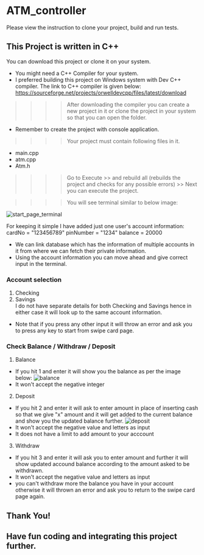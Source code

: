 # ATM_controller

Please view the instruction to clone your project, build and run tests.

 ## This Project is written in C++

You can download this project or clone it on your system.

* You might need a C++ Compiler for your system. 
* I preferred building this project on Windows system with Dev C++ compiler.
The link to C++ compiler is given below:
https://sourceforge.net/projects/orwelldevcpp/files/latest/download

>>>> After downloading the compiler you can create a new project in it or clone the project in your system so that you can open the folder.
* Remember to create the project with console application.

>>>> Your project must contain following files in it.
* main.cpp
* atm.cpp
* Atm.h

>>>> Go to Execute >> and rebuild all (rebuilds the project and checks for any possible errors) >>  Next you can execute the project.

>>>> You will see terminal similar to below image:

![start_page_terminal](https://user-images.githubusercontent.com/64508477/101829657-56ab3900-3b01-11eb-91e6-86d7308ed9fa.jpg)

For keeping it simple I have added just one user's account information:
cardNo = "123456789"
pinNumber = "1234"
balance = 20000

* We can link database which has the information of multiple accounts in it from where we can fetch their private information.
* Using the account information you can move ahead and give correct input in the terminal.

### Account selection
1. Checking
2. Savings\
I do not have separate details for both Checking and Savings hence in either case it will look up to the same account information.
* Note that if you press any other input it will throw an error and ask you to press any key to start from swipe card page.

### Check Balance / Withdraw / Deposit

1. Balance
* If you hit 1 and enter it will show you the balance as per the image below:
![balance](https://user-images.githubusercontent.com/64508477/101832711-de934200-3b05-11eb-964d-2633370d6f79.jpg)
* It won't accept the negative integer

2. Deposit
* If you hit 2 and enter it will ask to enter amount in place of inserting cash so that we give "x" amount and it will get added to the current balance and show you the updated balance further.
![deposit](https://user-images.githubusercontent.com/64508477/101832995-582b3000-3b06-11eb-99bd-954073b00d04.jpg)
* It won't accept the negative value and letters as input
* It does not have a limit to add amount to your acccount

3. Withdraw
* If you hit 3 and enter it will ask you to enter amount and further it will show updated accound balance according to the amount asked to be withdrawn.
* It won't accept the negative value and letters as input
* you can't withdraw more the balance you have in your account otherwise it will thrown an error and ask you to return to the swipe card page again.

## Thank You!
## Have fun coding and integrating this project further.
